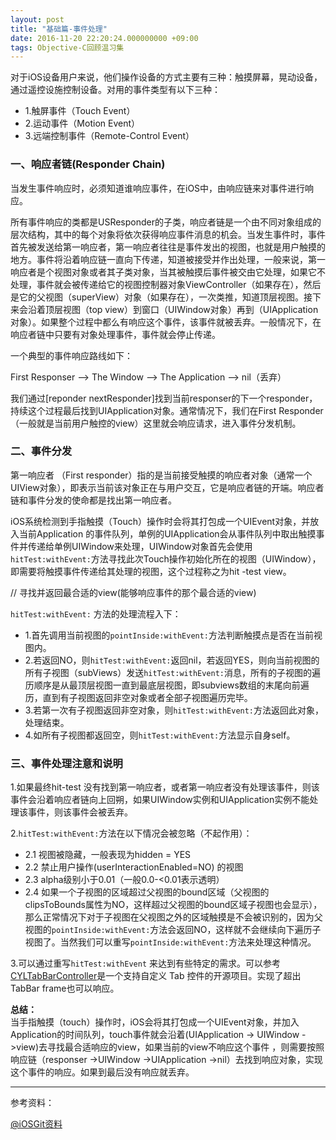 ```yaml
---
layout: post
title: "基础篇-事件处理"
date: 2016-11-20 22:20:24.000000000 +09:00
tags: Objective-C回顾温习集
---
```

>
对于iOS设备用户来说，他们操作设备的方式主要有三种：触摸屏幕，晃动设备，通过遥控设施控制设备。对用的事件类型有以下三种：
- 1.触屏事件（Touch Event）
- 2.运动事件（Motion Event）
- 3.远端控制事件（Remote-Control Event）

### 一、响应者链(Responder Chain) <br>
当发生事件响应时，必须知道谁响应事件，在iOS中，由响应链来对事件进行响应。

所有事件响应的类都是USResponder的子类，响应者链是一个由不同对象组成的层次结构，其中的每个对象将依次获得响应事件消息的机会。当发生事件时，事件首先被发送给第一响应者，第一响应者往往是事件发出的视图，也就是用户触摸的地方。事件将沿着响应链一直向下传递，知道被接受并作出处理，一般来说，第一响应者是个视图对象或者其子类对象，当其被触摸后事件被交由它处理，如果它不处理，事件就会被传递给它的视图控制器对象ViewController（如果存在），然后是它的父视图（superView）对象（如果存在），一次类推，知道顶层视图。接下来会沿着顶层视图（top view）到窗口（UIWindow对象）再到（UIApplication对象）。如果整个过程中都么有响应这个事件，该事件就被丢弃。一般情况下，在响应者链中只要有对象处理事件，事件就会停止传递。

一个典型的事件响应路线如下：
>
First Responser --> The Window --> The Application --> nil（丢弃）

我们通过[reponder nextResponder]找到当前responser的下一个responder，持续这个过程最后找到UIApplication对象。通常情况下，我们在First Responder（一般就是当前用户触控的view）这里就会响应请求，进入事件分发机制。


### 二、事件分发
第一响应者 （First responder）指的是当前接受触摸的响应者对象（通常一个UIView对象），即表示当前该对象正在与用户交互，它是响应者链的开端。响应者链和事件分发的使命都是找出第一响应者。

iOS系统检测到手指触摸（Touch）操作时会将其打包成一个UIEvent对象，并放入当前Application 的事件队列，单例的UIApplication会从事件队列中取出触摸事件并传递给单例UIWindow来处理，UIWindow对象首先会使用 ```hitTest:withEvent:```方法寻找此次Touch操作初始化所在的视图（UIWindow），即需要将触摸事件传递给其处理的视图，这个过程称之为hit -test view。

// 寻找并返回最合适的view(能够响应事件的那个最合适的view)

```hitTest:withEvent:``` 方法的处理流程入下：
>
- 1.首先调用当前视图的```pointInside:withEvent:```方法判断触摸点是否在当前视图内。
- 2.若返回NO，则```hitTest:withEvent:```返回nil，若返回YES，则向当前视图的所有子视图（subViews）发送```hitTest:withEvent:```消息，所有的子视图的遍历顺序是从最顶层视图一直到最底层视图，即subviews数组的末尾向前遍历，直到有子视图返回非空对象或者全部子视图遍历完毕。
- 3.若第一次有子视图返回非空对象，则```hitTest:withEvent:```方法返回此对象，处理结束。
- 4.如所有子视图都返回空，则```hitTest:withEvent:```方法显示自身self。



### 三、事件处理注意和说明 <br>

1.如果最终hit-test 没有找到第一响应者，或者第一响应者没有处理该事件，则该事件会沿着响应者链向上回朔，如果UIWindow实例和UIApplication实例不能处理该事件，则该事件会被丢弃。

2.```hitTest:withEvent:```方法在以下情况会被忽略（不起作用）：
>
- 2.1 视图被隐藏，一般表现为hidden = YES
- 2.2 禁止用户操作(userInteractionEnabled=NO) 的视图
- 2.3 alpha级别小于0.01（一般0.0-<0.01表示透明）
- 2.4 如果一个子视图的区域超过父视图的bound区域（父视图的clipsToBounds属性为NO，这样超过父视图的bound区域子视图也会显示），那么正常情况下对于子视图在父视图之外的区域触摸是不会被识别的，因为父视图的```pointInside:withEvent:```方法会返回NO，这样就不会继续向下遍历子视图了。当然我们可以重写```pointInside:withEvent:```方法来处理这种情况。

3.可以通过重写```hitTest:withEvent``` 来达到有些特定的需求。可以参考[CYLTabBarController](https://github.com/ChenYilong/CYLTabBarController)是一个支持自定义 Tab 控件的开源项目。实现了超出TabBar frame也可以响应。


**总结：**<br>
当手指触摸（touch）操作时，iOS会将其打包成一个UIEvent对象，并加入Application的时间队列，touch事件就会沿着(UIApplication -> UIWindow ->view)去寻找最合适响应的view，如果当前的view不响应这个事件 ，则需要按照响应链（responser ->UIWindow ->UIApplication ->nil）去找到响应对象，实现这个事件的响应。如果到最后没有响应就丢弃。



---
参考资料：<br>

[@iOSGit资料](https://hit-alibaba.github.io/interview/iOS/Cocoa-Touch/Event-Handling.html)<br>
